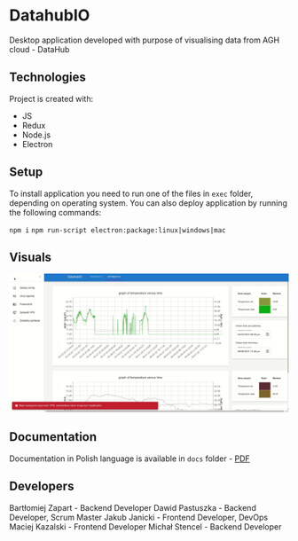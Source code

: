 # DatahubIO

Desktop application developed with purpose of visualising data from AGH cloud - DataHub

## Technologies

Project is created with:
* JS
* Redux
* Node.js
* Electron

## Setup

To install application you need to run one of the files in `exec` folder, depending on operating system.
You can also deploy application by running the following commands:

`
npm i
`
`
npm run-script electron:package:linux|windows|mac
`

## Visuals

![](visuals.gif)

## Documentation

Documentation in Polish language is available in `docs` folder - [PDF](https://github.com/JanickiJ/DatahubIO/blob/master/docs/DatahubIO.pdf)


## Developers

Bartłomiej Zapart - Backend Developer
Dawid Pastuszka - Backend Developer, Scrum Master
Jakub Janicki - Frontend Developer, DevOps
Maciej Kazalski - Frontend Developer
Michał Stencel - Backend Developer
